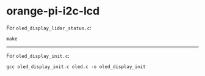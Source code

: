 # orange-pi-i2c-lcd

For `oled_display_lidar_status.c`:
```shell
make
```
---
For `oled_display_init.c`:

```shell
gcc oled_display_init.c oled.c -o oled_display_init
```